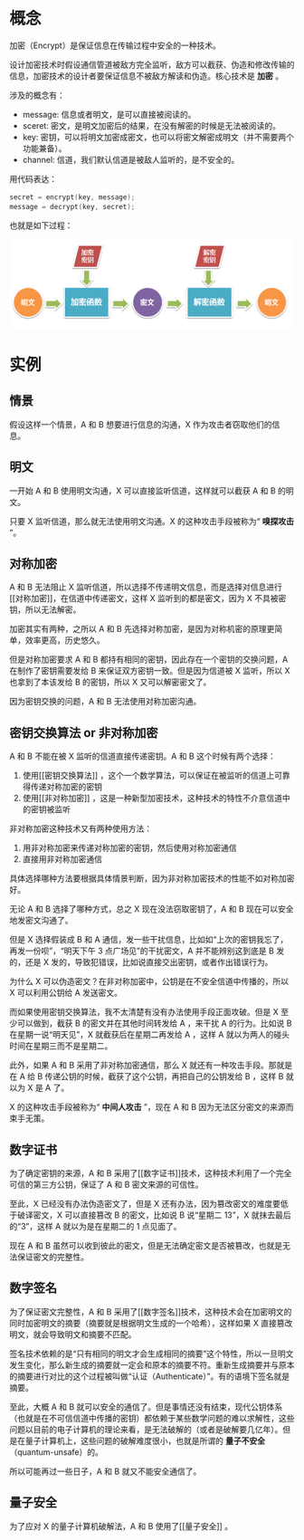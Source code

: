 # 概念

加密（Encrypt）是保证信息在传输过程中安全的一种技术。

设计加密技术时假设通信管道被敌方完全监听，敌方可以截获、伪造和修改传输的信息，加密技术的设计者要保证信息不被敌方解读和伪造。核心技术是 **加密** 。

涉及的概念有：

- message: 信息或者明文，是可以直接被阅读的。
- sceret: 密文，是明文加密后的结果，在没有解密的时候是无法被阅读的。
- key: 密钥，可以将明文加密成密文，也可以将密文解密成明文（并不需要两个功能兼备）。
- channel: 信道，我们默认信道是被敌人监听的，是不安全的。

用代码表达：

``` c
secret = encrypt(key, message);
message = decrypt(key, secret);
```

也就是如下过程：

![](img/2024-03-26_14-32-37_screenshot.png)

# 实例

## 情景

假设这样一个情景，A 和 B 想要进行信息的沟通，X 作为攻击者窃取他们的信息。

## 明文

一开始 A 和 B 使用明文沟通，X 可以直接监听信道，这样就可以截获 A 和 B 的明文。

只要 X 监听信道，那么就无法使用明文沟通。X 的这种攻击手段被称为“ **嗅探攻击** ”。

## 对称加密

A 和 B 无法阻止 X 监听信道，所以选择不传递明文信息，而是选择对信息进行[[对称加密]]，在信道中传递密文，这样 X 监听到的都是密文，因为 X 不具被密钥，所以无法解密。

加密其实有两种，之所以 A 和 B 先选择对称加密，是因为对称机密的原理更简单，效率更高，历史悠久。

但是对称加密要求 A 和 B 都持有相同的密钥，因此存在一个密钥的交换问题，A 在制作了密钥需要发给 B 来保证双方密钥一致。但是因为信道被 X 监听，所以 X 也拿到了本该发给 B 的密钥，所以 X 又可以解密密文了。

因为密钥交换的问题，A 和 B 无法使用对称加密沟通。

## 密钥交换算法 or 非对称加密

A 和 B 不能在被 X 监听的信道直接传递密钥。A 和 B 这个时候有两个选择：

1.  使用[[密钥交换算法]] ，这个一个数学算法，可以保证在被监听的信道上可靠得传递对称加密的密钥
2.  使用[[非对称加密]] ，这是一种新型加密技术，这种技术的特性不介意信道中的密钥被监听

非对称加密这种技术又有两种使用方法：

1.  用非对称加密来传递对称加密的密钥，然后使用对称加密通信
2.  直接用非对称加密通信

具体选择哪种方法要根据具体情景判断，因为非对称加密技术的性能不如对称加密好。

无论 A 和 B 选择了哪种方式，总之 X 现在没法窃取密钥了，A 和 B 现在可以安全地发密文沟通了。

但是 X 选择假装成 B 和 A 通信，发一些干扰信息，比如如“上次的密钥我忘了，再发一份呗”，“明天下午 3 点广场见”的干扰密文，A 并不能辨别这到底是 B 发的，还是 X 发的，导致犯错误，比如说直接交出密钥，或者作出错误行为。

为什么 X 可以伪造密文？在非对称加密中，公钥是在不安全信道中传播的，所以 X 可以利用公钥给 A 发送密文。

而如果使用密钥交换算法，我不太清楚有没有办法使用手段正面攻破。但是 X 至少可以做到，截获 B 的密文并在其他时间转发给 A ，来干扰 A 的行为。比如说 B 在星期一说“明天见”，X 就截获后在星期二再发给 A ，这样 A 就以为两人的碰头时间在星期三而不是星期二。

此外，如果 A 和 B 采用了非对称加密通信，那么 X 就还有一种攻击手段。那就是在 A 给 B 传递公钥的时候，截获了这个公钥，再把自己的公钥发给 B ，这样 B 就以为 X 是 A 了。

X 的这种攻击手段被称为“ **中间人攻击** ”，现在 A 和 B 因为无法区分密文的来源而束手无策。

## 数字证书

为了确定密钥的来源，A 和 B 采用了[[数字证书]]技术，这种技术利用了一个完全可信的第三方公钥，保证了 A 和 B 密文来源的可信性。

至此，X 已经没有办法伪造密文了，但是 X 还有办法，因为篡改密文的难度要低于破译密文，X 可以直接篡改 B 的密文，比如说 B 说“星期二 13”，X 就抹去最后的“3”，这样 A 就以为是在星期二的 1 点见面了。

现在 A 和 B 虽然可以收到彼此的密文，但是无法确定密文是否被篡改，也就是无法保证密文的完整性。

## 数字签名

为了保证密文完整性，A 和 B 采用了[[数字签名]]技术，这种技术会在加密明文的同时加密明文的摘要（摘要就是根据明文生成的一个哈希），这样如果 X 直接篡改明文，就会导致明文和摘要不匹配。

签名技术依赖的是“只有相同的明文才会生成相同的摘要”这个特性，所以一旦明文发生变化，那么新生成的摘要就一定会和原本的摘要不符。重新生成摘要并与原本的摘要进行对比的这个过程被叫做“认证（Authenticate）”。有的语境下签名就是摘要。

至此，大概 A 和 B 就可以安全的通信了。但是事情还没有结束，现代公钥体系（也就是在不可信信道中传播的密钥）都依赖于某些数学问题的难以求解性，这些问题以目前的电子计算机的理论来看，是无法破解的（或者是破解要几亿年）。但是在量子计算机上，这些问题的破解难度很小，也就是所谓的 **量子不安全** （quantum-unsafe）的。

所以可能再过一些日子，A 和 B 就又不能安全通信了。

## 量子安全

为了应对 X 的量子计算机破解法，A 和 B 使用了[[量子安全]] 。
